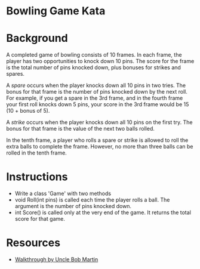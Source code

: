 Bowling Game Kata
============


# Background #

A completed game of bowling consists of 10 frames. In each frame, the player has two opportunities to knock down 10 pins. The score for the frame is the total number of pins knocked down, plus bonuses for strikes and spares.

A *spare* occurs when the player knocks down all 10 pins in two tries. The bonus for that frame is the number of pins knocked down by the next roll. For example, if you get a spare in the 3rd frame, and in the fourth frame your first roll knocks down 5 pins, your score in the 3rd frame would be 15 (10 + bonus of 5).

A *strike* occurs when the player knocks down all 10 pins on the first try. The bonus for that frame is the value of the next two balls rolled.

In the tenth frame, a player who rolls a spare or strike is allowed to roll the extra balls to complete the frame. However, no more than three balls can be rolled in the tenth frame.

# Instructions #
- Write a class 'Game' with two methods
- void Roll(int pins) is called each time the player rolls a ball. The argument is the number of pins knocked down.
- int Score() is called only at the very end of the game. It returns the total score for that game. 

# Resources #
- [Walkthrough by Uncle Bob Martin](http://butunclebob.com/ArticleS.UncleBob.TheBowlingGameKata)

